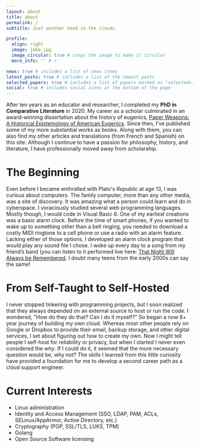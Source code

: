 ```yaml
---
layout: about
title: about
permalink: /
subtitle: Just another head in the clouds.

profile:
  align: right
  image: jake.jpg
  image_circular: true # crops the image to make it circular
  more_info: '' # >

news: true # includes a list of news items
latest_posts: true # includes a list of the newest posts
selected_papers: true # includes a list of papers marked as "selected={true}"
social: true # includes social icons at the bottom of the page
---
```



After ten years as an educator and researcher, I completed my **PhD in Comparative Literature** in 2020. My career as a scholar culminated in an award-winning dissertation about the history of eugenics, [Paper Weapons: A Historical Epistemology of American Eugenics](publications/). Since then, I've published some of my more substantial works as books. Along with them, you can also find my other articles and translations (from French and Spanish) on this site. Although I continue to have a passion for philosophy, history, and literature, I have professionally moved away from scholarship.

# The Beginning

Even before I became enthralled with Plato's *Republic* at age 13, I was curious about computers. The family computer, more than any other media, was a site of discovery. It was amazing what a person could learn and do in cyberspace. I voraciously studied several web programming languages. Mostly though, I would code in Visual Basic 6. One of my earliest creations was a basic alarm clock. Before the time of smart phones, if you wanted to wake up to something other than a bell ringing, you needed to download a costly MIDI ringtone to a cell phone or use a radio with an alarm feature. Lacking either of those options, I developed an alarm clock program that would play any sound file I chose. I woke up every day to a song from my friend’s band (you can listen to it performed live here: [That Night Will Always be Remembered](https://www.youtube.com/watch?v=etCWKHe4TAk). I doubt many teens from the early 2000s can say the same!

# From Self-Taught to Self-Hosted

I never stopped tinkering with programming projects, but I soon realized that they always depended on an external source to host or run the code. I wondered, "How do they do that? Can I do it myself?" So began a now 8+ year journey of building my own cloud. Whereas most other people rely on Google or Dropbox to provide their email, backup storage, and other digital services, I set about figuring out how to create my own. Now I might tell people I self-host for reliability or privacy, but when I started I never even considered the *why*. If I could do it, it seemed that the more necessary question would be, why not? The skills I learned from this little curiosity have provided a foundation for me to develop a second career path as a cloud support engineer.

# Current Interests

- Linux administration
- Identity and Access Management (SSO, LDAP, PAM, ACLs, SELinux/AppArmor, Active Directory, etc.)
- Cryptography (PGP, SSL/TLS, LUKS, TPM)
- Golang
- Open Source Software licensing


